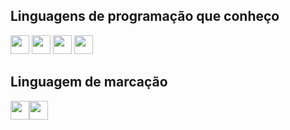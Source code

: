 ## Linguagens de programação que conheço 
<img src="https://cdn.jsdelivr.net/gh/devicons/devicon@latest/icons/javascript/javascript-original.svg" width="30" height="30"/> <img src="https://cdn.jsdelivr.net/gh/devicons/devicon@latest/icons/react/react-original.svg" width="30" height="30"/>
<img src="https://cdn.jsdelivr.net/gh/devicons/devicon@latest/icons/csharp/csharp-original.svg" width="30" height="30" />
<img src="https://cdn.jsdelivr.net/gh/devicons/devicon@latest/icons/python/python-original.svg" width="30" height="30" />
          

## Linguagem de marcação
<img src="https://cdn.jsdelivr.net/gh/devicons/devicon@latest/icons/css3/css3-original-wordmark.svg" width="30" height="30"/><img src="https://cdn.jsdelivr.net/gh/devicons/devicon@latest/icons/html5/html5-original-wordmark.svg" width="30" height="30"/>
          
